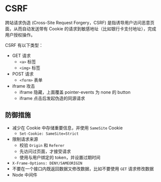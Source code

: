 # CSRF

跨站请求伪造 (Cross-Site Request Forgery，CSRF) 是指诱导用户访问恶意页面，从而自动发送带有 Cookie 的请求到敏感地址（比如银行卡支付地址），完成用户授权操作。

CSRF 有以下类型：

- GET 请求
  - `<a>` 标签
  - `<img>` 标签
- POST 请求
  - `<form>` 表单
- iframe 攻击
  - iframe 隐藏，上面覆盖 pointer-events 为 none 的 button
  - iframe 点击后发起伪造的同源请求

## 防御措施

- 减少在 Cookie 中存储重要信息，并使用 `SameSite` Cookie
  - `Set-Cookie: SameSite=Strict`
- 限制请求来源
  - 校验 `Origin` 和 `Referer`
  - 先访问过页面，才接受请求
  - 使用与用户绑定的 token，并设置过期时间
- `X-Frame-Options: DENY/SAMEORIGIN`
- 不要在一个接口内既返回数据又修改数据，比如不要使用 `GET` 请求修改数据
- Node 中间件

